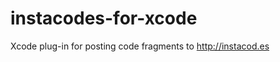 instacodes-for-xcode
====================

Xcode plug-in for posting code fragments to http://instacod.es